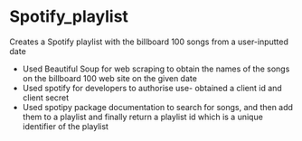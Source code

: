 # Spotify_playlist
Creates a Spotify playlist with the billboard 100 songs from a user-inputted date

-	Used Beautiful Soup for web scraping to obtain the names of the songs on the billboard 100 web site on the given date
-	Used spotify for developers to authorise use- obtained a client id and client secret
-	Used spotipy package documentation to search for songs, and then add them to a playlist and finally return a playlist id which is a unique identifier of the playlist
